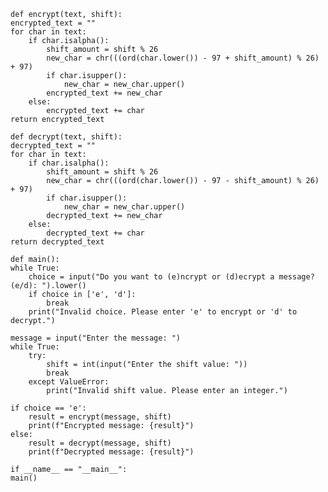     def encrypt(text, shift):
    encrypted_text = ""
    for char in text:
        if char.isalpha():
            shift_amount = shift % 26
            new_char = chr(((ord(char.lower()) - 97 + shift_amount) % 26) + 97)
            if char.isupper():
                new_char = new_char.upper()
            encrypted_text += new_char
        else:
            encrypted_text += char
    return encrypted_text

    def decrypt(text, shift):
    decrypted_text = ""
    for char in text:
        if char.isalpha():
            shift_amount = shift % 26
            new_char = chr(((ord(char.lower()) - 97 - shift_amount) % 26) + 97)
            if char.isupper():
                new_char = new_char.upper()
            decrypted_text += new_char
        else:
            decrypted_text += char
    return decrypted_text

    def main():
    while True:
        choice = input("Do you want to (e)ncrypt or (d)ecrypt a message? (e/d): ").lower()
        if choice in ['e', 'd']:
            break
        print("Invalid choice. Please enter 'e' to encrypt or 'd' to decrypt.")

    message = input("Enter the message: ")
    while True:
        try:
            shift = int(input("Enter the shift value: "))
            break
        except ValueError:
            print("Invalid shift value. Please enter an integer.")

    if choice == 'e':
        result = encrypt(message, shift)
        print(f"Encrypted message: {result}")
    else:
        result = decrypt(message, shift)
        print(f"Decrypted message: {result}")

    if __name__ == "__main__":
    main()
